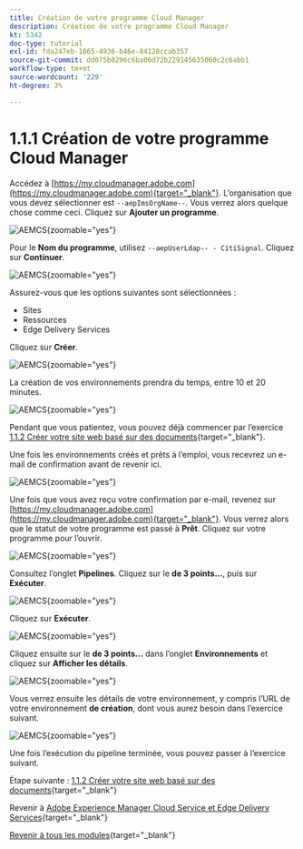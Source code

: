 ```yaml
---
title: Création de votre programme Cloud Manager
description: Création de votre programme Cloud Manager
kt: 5342
doc-type: tutorial
exl-id: fda247eb-1865-4936-b46e-84128ccab357
source-git-commit: dd075b0296c6ba06d72b229145635060c2c6abb1
workflow-type: tm+mt
source-wordcount: '229'
ht-degree: 3%

---
```


# 1.1.1 Création de votre programme Cloud Manager

Accédez à [https://my.cloudmanager.adobe.com](https://my.cloudmanager.adobe.com){target="_blank"}. L’organisation que vous devez sélectionner est `--aepImsOrgName--`. Vous verrez alors quelque chose comme ceci. Cliquez sur **Ajouter un programme**.

![ AEMCS ](./images/aemcs1.png){zoomable="yes"}

Pour le **Nom du programme**, utilisez `--aepUserLdap-- - CitiSignal`. Cliquez sur **Continuer**.

![ AEMCS ](./images/aemcs2.png){zoomable="yes"}

Assurez-vous que les options suivantes sont sélectionnées :

- Sites
- Ressources
- Edge Delivery Services

Cliquez sur **Créer**.

![ AEMCS ](./images/aemcs3.png){zoomable="yes"}

La création de vos environnements prendra du temps, entre 10 et 20 minutes.

![ AEMCS ](./images/aemcs4.png){zoomable="yes"}

Pendant que vous patientez, vous pouvez déjà commencer par l’exercice [1.1.2 Créer votre site web basé sur des documents](./ex2.md){target="_blank"}.

Une fois les environnements créés et prêts à l’emploi, vous recevrez un e-mail de confirmation avant de revenir ici.

![ AEMCS ](./images/aemcs5.png){zoomable="yes"}

Une fois que vous avez reçu votre confirmation par e-mail, revenez sur [https://my.cloudmanager.adobe.com](https://my.cloudmanager.adobe.com){target="_blank"}. Vous verrez alors que le statut de votre programme est passé à **Prêt**. Cliquez sur votre programme pour l’ouvrir.

![ AEMCS ](./images/aemcs6.png){zoomable="yes"}

Consultez l’onglet **Pipelines**. Cliquez sur le **de 3 points...**, puis sur **Exécuter**.

![ AEMCS ](./images/aemcs7.png){zoomable="yes"}

Cliquez sur **Exécuter**.

![ AEMCS ](./images/aemcs8.png){zoomable="yes"}

Cliquez ensuite sur le **de 3 points...** dans l’onglet **Environnements** et cliquez sur **Afficher les détails**.

![ AEMCS ](./images/aemcs9.png){zoomable="yes"}

Vous verrez ensuite les détails de votre environnement, y compris l’URL de votre environnement **de création**, dont vous aurez besoin dans l’exercice suivant.

![ AEMCS ](./images/aemcs10.png){zoomable="yes"}

Une fois l’exécution du pipeline terminée, vous pouvez passer à l’exercice suivant.

Étape suivante : [1.1.2 Créer votre site web basé sur des documents](./ex2.md){target="_blank"}

Revenir à [Adobe Experience Manager Cloud Service et Edge Delivery Services](./aemcs.md){target="_blank"}

[Revenir à tous les modules](./../../../overview.md){target="_blank"}
